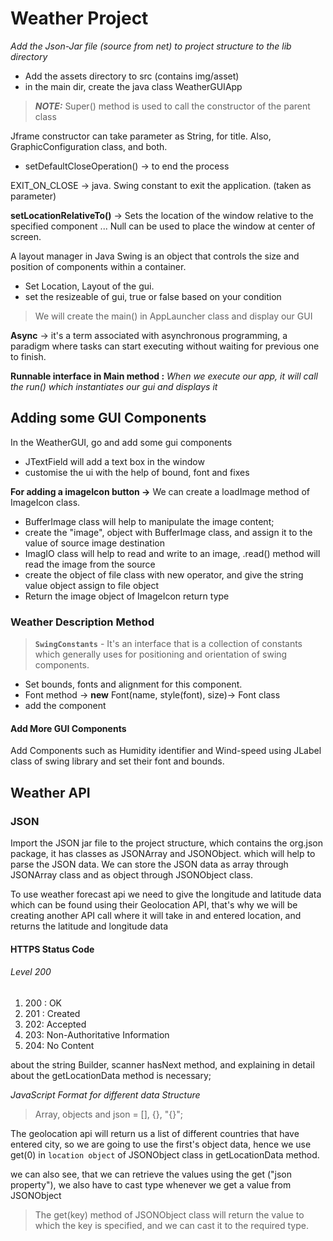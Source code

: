 # Weather Project

*Add the Json-Jar file (source from net) to project structure
to the lib directory*

* Add the assets directory to src (contains img/asset)
* in the main dir, create the java class WeatherGUIApp

> **_NOTE:_**  Super() method is used to call the constructor of the parent class

Jframe constructor can take parameter as String, for title.
Also, GraphicConfiguration class, and both.

* setDefaultCloseOperation() -> to end the process

EXIT_ON_CLOSE -> java. Swing constant to exit the application. (taken as parameter)

**setLocationRelativeTo()** -> Sets the
location of the window relative to the specified component ... Null can be used to place the window at center of screen.

A layout manager in Java Swing is an object that controls  the size and position of components within a container.

* Set Location, Layout of the gui.
* set the resizeable of gui, true or false based on your condition

> We will create the main() in AppLauncher class and display our GUI

__Async__ -> it's a term associated with asynchronous programming, a paradigm where tasks can start
executing without waiting for previous one to finish.

__Runnable interface in Main method :__
*When we execute our app, it will call the run() which instantiates our gui and displays it*

## Adding some GUI Components

In the WeatherGUI, go and add some gui components
* JTextField will add a text box in the window
* customise the ui with the help of bound, font and fixes


**For adding a imageIcon button ->**  We can create a loadImage method of ImageIcon class.

* BufferImage class will help to manipulate the image content;
* create the "image", object with BufferImage class, and assign it to the value of source image destination
* ImagIO class will help to read and write to an image, .read() method will read the image from the source
* create the object of file class with new operator, and give the string value object assign to file object
* Return the image object of ImageIcon return type

### Weather Description Method

> **`SwingConstants`** - It's an interface that is a collection of constants which generally uses for positioning and orientation of swing components.

* Set bounds, fonts and alignment for this component.
* Font method -> **new** Font(name, style(font), size)-> Font class
* add the component

#### Add More GUI Components 

Add Components such as Humidity identifier and Wind-speed using JLabel class of swing library and set their font and bounds.

## Weather API

### JSON

Import the JSON jar file to the project structure, which contains the org.json package, it has classes as JSONArray and
JSONObject.
which will help to parse the JSON data. We can store the JSON data as array through JSONArray class and as object
through JSONObject class.

To use weather forecast api we need to give the longitude and latitude data which can be found using their Geolocation
API,
that's why we will be creating another API call where it will take in and entered location, and returns the latitude and
longitude data

#### HTTPS Status Code

<h6> Level 200 </h6>
<ol>
<li>200 : OK</li>
<li>201 : Created</li>
<li>202: Accepted</li>
<li>203: Non-Authoritative Information</li>
<li>204: No Content</li>
</ol>

about the string Builder, scanner hasNext method, and explaining in detail about the
getLocationData method is necessary;

_JavaScript Format for different data Structure_

> Array, objects and json = [], {}, "{}";

The geolocation api will return us a list of different countries that have entered city,
so we are going to use the first's object data, hence we use get(0) in `location object` of JSONObject class in
getLocationData method.

<p> we can also see, that we can retrieve the values using the get ("json property"), we also have to cast type whenever we get a value from JSONObject</p>

> The get(key) method of JSONObject class will return the value to which the key is specified, and we can cast it to the
> required type.


